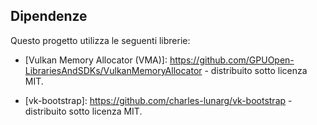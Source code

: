 ## Dipendenze
Questo progetto utilizza le seguenti librerie:

- [Vulkan Memory Allocator (VMA)]:
  https://github.com/GPUOpen-LibrariesAndSDKs/VulkanMemoryAllocator - distribuito sotto licenza MIT.
  
- [vk-bootstrap]:
  https://github.com/charles-lunarg/vk-bootstrap - distribuito sotto licenza MIT.

